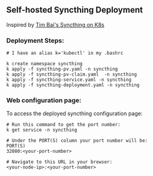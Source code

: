 ## Self-hosted Syncthing Deployment

Inspired by [Tim Bai's Syncthing on K8s](https://tim.bai.uno/home-k8s/syncthing/)

### Deployment Steps:

```
# I have an alias k='kubectl' in my .bashrc

k create namespace syncthing
k apply -f syncthing-pv.yaml -n syncthing
k apply -f syncthing-pv-claim.yaml  -n syncthing
k apply -f syncthing-service.yaml -n syncthing
k apply -f syncthing-deployment.yaml -n syncthing
```

### Web configuration page:
To access the deployed syncthing configuration page:
```
# Run this command to get the port number:
k get service -n syncthing

# Under the PORT(S) column your port number will be:
PORT(S)
32080:<your-port-number>

# Navigate to this URL in your browser:
<your-node-ip>:<your-port-number>
```
